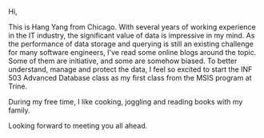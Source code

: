 Hi, 

This is Hang Yang from Chicago. With several years of working experience in the IT industry, the significant value of data is impressive in my mind. As the performance of data storage and querying is still an existing challenge for many software engineers, I've read some online blogs around the topic. Some of them are initiative, and some are somehow biased. To better understand, manage and protect the data, I feel so excited to start the INF 503 Advanced Database class as my first class from the MSIS program at Trine. 

During my free time, I like cooking, joggling and reading books with my family. 

Looking forward to meeting you all ahead.
